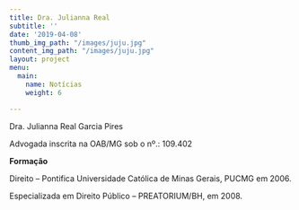 ```yaml
---
title: Dra. Julianna Real
subtitle: ''
date: '2019-04-08'
thumb_img_path: "/images/juju.jpg"
content_img_path: "/images/juju.jpg"
layout: project
menu:
  main:
    name: Notícias
    weight: 6

---
```

Dra. Julianna Real Garcia Pires

Advogada inscrita na OAB/MG sob o nº.: 109.402

**Formação**

Direito – Pontifica Universidade Católica de Minas Gerais, PUCMG em 2006.

Especializada em Direito Público – PREATORIUM/BH, em 2008.